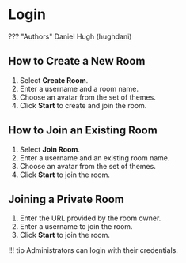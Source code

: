 # Login
??? "Authors"
    Daniel Hugh (hughdani)

## How to Create a New Room
1. Select **Create Room**.
2. Enter a username and a room name.
3. Choose an avatar from the set of themes.
4. Click **Start** to create and join the room.

## How to Join an Existing Room
1. Select **Join Room**.
2. Enter a username and an existing room name.
3. Choose an avatar from the set of themes.
4. Click **Start** to join the room.

## Joining a Private Room
1. Enter the URL provided by the room owner.
2. Enter a username to join the room.
3. Click **Start** to join the room.

!!! tip
    Administrators can login with their credentials.
